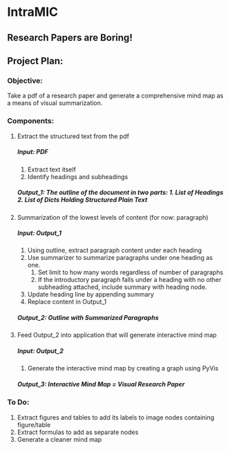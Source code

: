# IntraMIC
## Research Papers are Boring!

 ## Project Plan:
    
   ### Objective: 

   Take a pdf of a research paper and generate a comprehensive mind map as a means of visual summarization. 

   ### Components:
   1. Extract the structured text from the pdf
        ##### Input: PDF
        1. Extract text itself
        2. Identify headings and subheadings
        ##### Output_1: The outline of the document in two parts: 1. List of Headings 2. List of Dicts Holding Structured Plain Text
   2. Summarization of the lowest levels of content (for now: paragraph)
        ##### Input: Output_1
        1. Using outline, extract paragraph content under each heading
        2. Use summarizer to summarize paragraphs under one heading as one.
            1. Set limit to how many words regardless of number of paragraphs
            2. If the introductory paragraph falls under a heading with no other subheading attached, include summary with heading node.
        3. Update heading line by appending summary 
        4. Replace content in Output_1
        ##### Output_2: Outline with Summarized Paragraphs
   3. Feed Output_2 into application that will generate interactive mind map 
        ##### Input: Output_2 
        1. Generate the interactive mind map by creating a graph using PyVis
        ##### Output_3: Interactive Mind Map = Visual Research Paper
        
   ### To Do:
   1. Extract figures and tables to add its labels to image nodes containing figure/table
   2. Extract formulas to add as separate nodes
   3. Generate a cleaner mind map 

